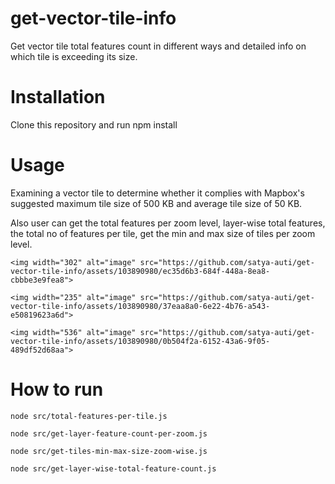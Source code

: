 # get-vector-tile-info

Get vector tile total features count in different ways and detailed info on which tile is exceeding its size.

<h1>Installation</h1>
Clone this repository and run npm install

<h1>Usage</h1>
 Examining a vector tile to determine whether it complies with Mapbox's suggested maximum tile size of 500 KB and average tile size of 50 KB.

 Also user can get the total features per zoom level, layer-wise total features, the total no of features per tile, get the min and max size of tiles per zoom level.

	<img width="302" alt="image" src="https://github.com/satya-auti/get-vector-tile-info/assets/103890980/ec35d6b3-684f-448a-8ea8-cbbbe3e9fea8">

	<img width="235" alt="image" src="https://github.com/satya-auti/get-vector-tile-info/assets/103890980/37eaa8a0-6e22-4b76-a543-e50819623a6d">

	<img width="536" alt="image" src="https://github.com/satya-auti/get-vector-tile-info/assets/103890980/0b504f2a-6152-43a6-9f05-489df52d68aa">


<h1>How to run</h1>

```
node src/total-features-per-tile.js
```
	 
```
node src/get-layer-feature-count-per-zoom.js
```

```
node src/get-tiles-min-max-size-zoom-wise.js
```
 
```
node src/get-layer-wise-total-feature-count.js
```
